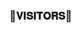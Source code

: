 ### 🌷𝐕𝐈𝐒𝐈𝐓𝐎𝐑𝐒🌷
<p/>
<!--
𝐓𝐇𝐈𝐒 𝐑𝐄𝐏𝐎 𝐈𝐒 𝐅𝐎𝐑𝐊𝐄𝐃 𝐅𝐑𝐎𝐌 itszshivam/sk_spambot 𝐄𝐃𝐈𝐓𝐄𝐃 𝐀𝐍𝐃 𝐁𝐑𝐎𝐔𝐆𝐇𝐓 𝐓𝐎 𝐘𝐎𝐔 𝐁𝐘 𝐓𝐄𝐀𝐌 𝐂𝐘𝐁𝐄𝐑𝐃𝐑𝐀𝐆𝐎𝐍𝐒.

</p>

<h1 align="center"><b> 𝕮𝕯 𝙓 𝕾𝖕𝖆𝖒🔥</b></h1>

<h4 align="center"> 𝐓𝐇𝐄 𝐏𝐎𝐖𝐄𝐑𝐅𝐔𝐋 𝐒𝐏𝐀𝐌𝐁𝐎𝐓𝐒</h4>

<p align="center"><a href="https://t.me/LORD_NEONX"><img src="https://te.legra.ph/file/5ae11cd68886afe7145d2.jpg" width="400"></a></p>


> ⭐️ Thanks to everyone for using THIS CYBERDRAGON'S SPAM BOT, That is the greatest pleasure we have !


# ᴅᴇᴘʟᴏʏᴍᴇɴᴛ


<details>
<summary><b>ᴅᴇᴘʟᴏʏ ᴛᴏ ʜᴇʀᴏᴋᴜ</b></summary>
<br>

[![Deploy](https://www.herokucdn.com/deploy/button.svg)](https://dashboard.heroku.com/new?template=https://github.com/cyberdragon247/cd_spambot)
  
</details>



  
</details>


# Rᴇǫᴜɪʀᴇᴍᴇɴᴛs

- `10 BOT-TOKENS`

- `OWNER-ID`


# ꜱᴜᴘᴘᴏʀᴛ ✨
<a href="https://t.me/cd_chats"><img src="https://img.shields.io/badge/Join-Telegram%20Channel-red.svg?logo=Telegram"></a>
